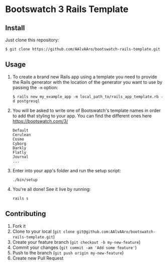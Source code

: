 # Bootswatch 3 Rails Template

## Install

Just clone this repository:

```
$ git clone https://github.com/AAlvAAro/bootswatch-rails-template.git
```

## Usage

1. To create a brand new Rails app using a template you need to provide the Rails generator with the location of the generator you want to use by passing the `-m` option:

   ```
   $ rails new my_example_app -m local_path_to/rails_app_template.rb -d postgresql
   ```

2. You will be asked to write one of Bootswatch's template names in order to add that styling to your app. You can find the different ones here https://bootswatch.com/3/

   ```
   Default
   Cerulean
   Cosmo
   Cyborg
   Darkly
   Flatly
   Journal
   ...
   ```

3. Enter into your app's folder and run the setup script:

   ```
   ./bin/setup
   ```

4. You're all done! See it live by running:

   ```
   rails s
   ```

## Contributing

1. Fork it
2. Clone to your local (`git clone git@github.com:AAlvAAro/bootswatch-rails-template.git`)
3. Create your feature branch (`git checkout -b my-new-feature`)
4. Commit your changes (`git commit -am 'Add some feature'`)
5. Push to the branch (`git push origin my-new-feature`)
6. Create new Pull Request
